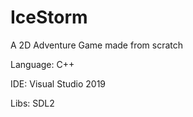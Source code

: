 # IceStorm
A 2D Adventure Game made from scratch

Language: C++

IDE: Visual Studio 2019

Libs: SDL2
